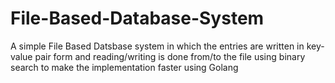 # File-Based-Database-System
A simple File Based Datsbase system in which the entries are written in key-value pair form and reading/writing is done from/to the file using binary search to make the implementation faster using Golang
